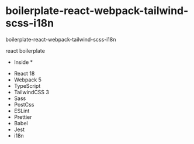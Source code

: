 # boilerplate-react-webpack-tailwind-scss-i18n
boilerplate-react-webpack-tailwind-scss-i18n

react boilerplate

* Inside *


- React 18
- Webpack 5
- TypeScript
- TailwindCSS 3
- Sass
- PostCss
- ESLint
- Prettier
- Babel
- Jest
- i18n
